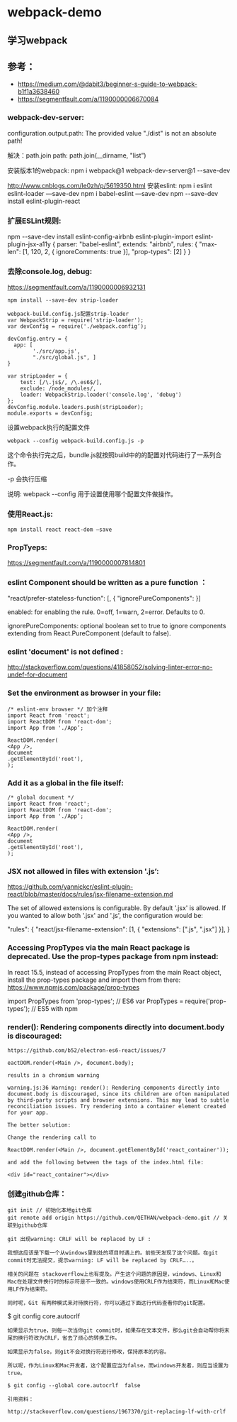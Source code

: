 # webpack-demo
## 学习webpack


## 参考：
 * https://medium.com/@dabit3/beginner-s-guide-to-webpack-b1f1a3638460
 * https://segmentfault.com/a/1190000006670084


### webpack-dev-server: 

 configuration.output.path: The provided value "./dist" is not an absolute path!

 解决：path.join 
 path: path.join(__dirname, "list”)

 安装版本1的webpack:
 npm i webpack@1 webpack-dev-server@1 --save-dev

 http://www.cnblogs.com/le0zh/p/5619350.html
 安装eslint:
 npm i eslint eslint-loader —save-dev
 npm i babel-eslint —save-dev
 npm --save-dev install eslint-plugin-react

### 扩展ESLint规则:
 npm --save-dev install eslint-config-airbnb eslint-plugin-import eslint-plugin-jsx-a11y
 { 
   parser: "babel-eslint",
   extends: "airbnb",
   rules: { 
     "max-len": [1, 120, 2, { ignoreComments: true }],
     "prop-types": [2] 
   }
 }

### 去除console.log, debug:

 https://segmentfault.com/a/1190000006932131

 ```
 npm install --save-dev strip-loader

 webpack-build.config.js配置strip-loader
 var WebpackStrip = require('strip-loader');
 var devConfig = require('./webpack.config’);

 devConfig.entry = {
   app: [
         './src/app.js',
         "./src/global.js", ]
 }

 var stripLoader = {
     test: [/\.js$/, /\.es6$/],
     exclude: /node_modules/,
     loader: WebpackStrip.loader('console.log', 'debug')
 };
 devConfig.module.loaders.push(stripLoader);
 module.exports = devConfig;
 ```

 设置webpack执行的配置文件

 ```
 webpack --config webpack-build.config.js -p
 ```

 这个命令执行完之后，bundle.js就按照build中的的配置对代码进行了一系列合作。

 -p 会执行压缩

说明: webpack --config 用于设置使用哪个配置文件做操作。


### 使用React.js:

 ```
 npm install react react-dom —save
 ```

### PropTyeps:

https://segmentfault.com/a/1190000007814801

### eslint Component should be written as a pure function ：

"react/prefer-stateless-function": [<enabled>, { "ignorePureComponents": <ignorePureComponents> }]

enabled: for enabling the rule. 0=off, 1=warn, 2=error. Defaults to 0.

ignorePureComponents: optional boolean set to true to ignore components extending from React.PureComponent (default to false).
 
 
### eslint 'document' is not defined :
http://stackoverflow.com/questions/41858052/solving-linter-error-no-undef-for-document

### Set the environment as browser in your file:
```
/* eslint-env browser */ 加个注释
import React from 'react';
import ReactDOM from 'react-dom';
import App from './App’;

ReactDOM.render(
<App />,
document
.getElementById('root'),
);
```
   
### Add it as a global in the file itself:
```
/* global document */
import React from 'react';
import ReactDOM from 'react-dom';
import App from './App’;

ReactDOM.render(
<App />,
document
.getElementById('root'),
);
```

### JSX not allowed in files with extension '.js’:

https://github.com/yannickcr/eslint-plugin-react/blob/master/docs/rules/jsx-filename-extension.md

The set of allowed extensions is configurable. By default '.jsx' is allowed. If you wanted to allow both '.jsx' and '.js', the configuration would be:

"rules": {
   "react/jsx-filename-extension": [1, { "extensions": [".js", ".jsx"] }],
}

### Accessing PropTypes via the main React package is deprecated. Use the prop-types package from npm instead:
 In react 15.5, instead of accessing PropTypes from the main React object, install the prop-types package and import them from there:
 https://www.npmjs.com/package/prop-types

 import PropTypes from 'prop-types'; // ES6 
 var PropTypes = require('prop-types'); // ES5 with npm 

### render(): Rendering components directly into document.body is discouraged:

    https://github.com/b52/electron-es6-react/issues/7

    eactDOM.render(<Main />, document.body);

    results in a chromium warning

    warning.js:36 Warning: render(): Rendering components directly into document.body is discouraged, since its children are often manipulated by third-party scripts and browser extensions. This may lead to subtle reconciliation issues. Try rendering into a container element created for your app.

    The better solution:

    Change the rendering call to

    ReactDOM.render(<Main />, document.getElementById('react_container'));

    and add the following between the tags of the index.html file:

    <div id="react_container"></div>

### 创建github仓库：

    git init // 初始化本地git仓库
    git remote add origin https://github.com/QETHAN/webpack-demo.git // 关联到github仓库

    git 出现warning: CRLF will be replaced by LF :

    我想这应该是下载一个从windows里到处的项目时遇上的。前些天发现了这个问题。在git commit时无法提交，提示warning: LF will be replaced by CRLF…..。

    相关的问题在 stackoverflow上也有提及。产生这个问题的原因是，windows、Linux和Mac在处理文件换行时的标示符是不一致的。windows使用CRLF作为结束符，而Linux和Mac使用LF作为结束符。

    同时呢，Git 有两种模式来对待换行符，你可以通过下面这行代码查看你的git配置。

  $ git config core.autocrlf

    如果显示为true，则每一次当你git commit时，如果存在文本文件，那么git会自动帮你将末尾的换行符改为CRLF，省去了烦心的转换工作。

    如果显示为false，则git不会对换行符进行修改，保持原本的内容。

    所以呢，作为Linux和Mac开发者，这个配置应当为false，而windows开发者，则应当设置为true。

    $ git config --global core.autocrlf  false

    引用资料：

    http://stackoverflow.com/questions/1967370/git-replacing-lf-with-crlf

